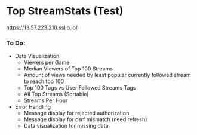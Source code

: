 # Top StreamStats (Test)

https://13.57.223.210.sslip.io/

### To Do:
- Data Visualization
  - Viewers per Game
  - Median Viewers of Top 100 Streams
  - Amount of views needed by least popular currently followed stream to reach top 100
  - Top 100 Tags vs User Followed Streams Tags
  - All Top Streams (Sortable)
  - Streams Per Hour
- Error Handling
  - Message display for rejected authorization
  - Message display for csrf mismatch (need refresh)
  - Data visualization for missing data